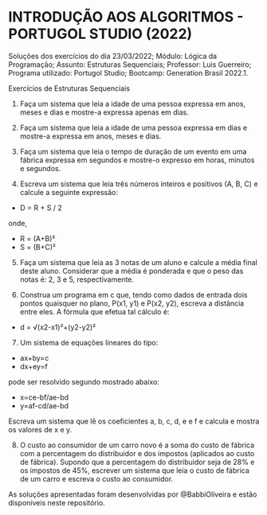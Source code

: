 # INTRODUÇÃO AOS ALGORITMOS - PORTUGOL STUDIO (2022)

Soluções dos exercícios do dia 23/03/2022; 
Módulo: Lógica da Programação; 
Assunto: Estruturas Sequenciais; 
Professor: Luis Guerreiro; 
Programa utilizado: Portugol Studio; 
Bootcamp: Generation Brasil 2022.1.

Exercícios de Estruturas Sequenciais

1. Faça um sistema que leia a idade de uma pessoa expressa em anos, meses e dias e mostre-a expressa apenas em dias.

2. Faça um sistema que leia a idade de uma pessoa expressa em dias e mostre-a expressa em anos, meses e dias.

3. Faça um sistema que leia o tempo de duração de um evento em uma fábrica expressa em segundos e mostre-o expresso em horas, minutos e segundos.

4. Escreva um sistema que leia três números inteiros e positivos (A, B, C) e calcule a seguinte expressão:

- D = R + S / 2

onde, 

- R = (A+B)²
- S = (B+C)²

5. Faça um sistema que leia as 3 notas de um aluno e calcule a média final deste aluno. Considerar que a média é ponderada e que o peso das notas é: 2, 3 e 5, respectivamente.

6. Construa um programa em c que, tendo como dados de entrada dois pontos quaisquer no plano, P(x1, y1) e P(x2, y2), escreva a distância entre eles. A fórmula que efetua tal cálculo é:

- d = √(x2-x1)²+(y2-y2)²

7. Um sistema de equações lineares do tipo:

- ax+by=c
- dx+ey=f

pode ser resolvido segundo mostrado abaixo:

- x=ce-bf/ae-bd
- y=af-cd/ae-bd

Escreva um sistema que lê os coeficientes a, b, c, d, e e f e calcula e mostra os valores de x e y.

8. O custo ao consumidor de um carro novo é a soma do custo de fábrica com a percentagem do distribuidor e dos impostos (aplicados ao custo de fábrica). Supondo que a percentagem do distribuidor seja de 28% e os impostos de 45%, escrever um sistema que leia o custo de fábrica de um carro e escreva o custo ao consumidor.


As soluções apresentadas foram desenvolvidas por @BabbiOliveira e estão disponíveis neste repositório.
